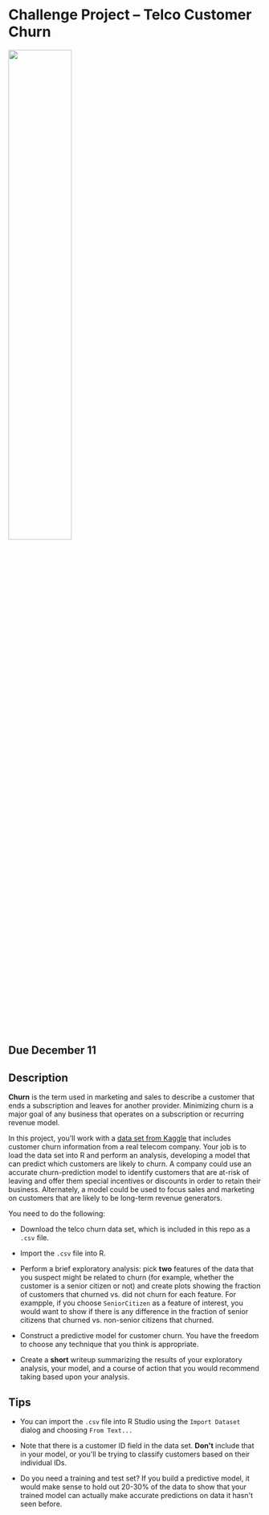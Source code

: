 # Challenge Project &ndash; Telco Customer Churn

<img src="https://compote.slate.com/images/6b1fe977-d4a8-4435-8d78-4988afa998c7.jpg" width="50%" />

## Due December 11

## Description

**Churn** is the term used in marketing and sales to describe a customer that ends a subscription and leaves for another provider. Minimizing churn is a major goal of any
business that operates on a subscription or recurring revenue model.

In this project, you'll work with a [data set from Kaggle](https://www.kaggle.com/blastchar/telco-customer-churn) that includes customer churn information from a real 
telecom company. Your job is to load the data set into R and perform an analysis, developing a model that can predict which customers are likely to churn. A company could use
an accurate churn-prediction model to identify customers that are at-risk of leaving and offer them special incentives or discounts in order to retain their business. 
Alternately, a model could be used to focus sales and marketing on customers that are likely to be long-term revenue generators.

You need to do the following:

- Download the telco churn data set, which is included in this repo as a `.csv` file.

- Import the `.csv` file into R.

- Perform a brief exploratory analysis: pick **two** features of the data that you suspect might be related to churn (for example, whether the customer is a senior citizen or not) 
and create plots showing the fraction of customers that churned vs. did not churn for each feature. For exampple, if you choose `SeniorCitizen` as a feature of interest, you would
want to show if there is any difference in the fraction of senior citizens that churned vs. non-senior citizens that churned.

- Construct a predictive model for customer churn. You have the freedom to choose any technique that you think is appropriate.

- Create a **short** writeup summarizing the results of your exploratory analysis, your model, and a course of action that you would recommend taking based upon your analysis.

## Tips

- You can import the `.csv` file into R Studio using the `Import Dataset` dialog and choosing `From Text...`

- Note that there is a customer ID field in the data set. **Don't** include that in your model, or you'll be trying to classify customers based on their individual IDs.

- Do you need a training and test set? If you build a predictive model, it would make sense to hold out 20-30% of the data to show that your trained model can actually
make accurate predictions on data it hasn't seen before.

